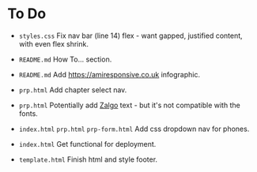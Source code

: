 # To Do

- `styles.css` Fix nav bar (line 14) flex - want gapped, justified content, with even flex shrink.

- `README.md` How To... section.

- `README.md` Add https://amiresponsive.co.uk infographic.

- `prp.html` Add chapter select nav.

- `prp.html` Potentially add [Zalgo](https://zalgo.org) text - but it's not compatible with the fonts.

- `index.html` `prp.html` `prp-form.html` Add css dropdown nav for phones.

- `index.html` Get functional for deployment.

- `template.html` Finish html and style footer.